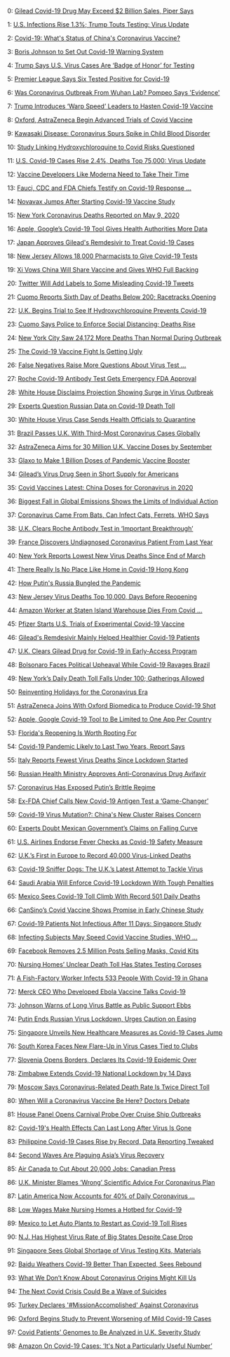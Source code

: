 0: 	 [Gilead Covid-19 Drug May Exceed $2 Billion Sales, Piper Says](https://www.bloomberg.com/news/articles/2020-05-04/gilead-could-make-a-profit-from-covid-19-drug-analysts-say) 

1: 	 [U.S. Infections Rise 1.3%; Trump Touts Testing: Virus Update](https://www.bloomberg.com/news/articles/2020-05-10/pence-in-self-quarantine-u-k-plans-slow-opening-virus-update) 

2: 	 [Covid-19: What's Status of China's Coronavirus Vaccine?](https://www.bloomberg.com/news/articles/2020-05-19/how-china-s-pledge-to-give-its-virus-vaccine-could-go-quicktake) 

3: 	 [Boris Johnson to Set Out Covid-19 Warning System](https://www.bloomberg.com/news/articles/2020-05-09/travelers-into-u-k-face-quarantine-fines-for-non-observance) 

4: 	 [Trump Says U.S. Virus Cases Are ‘Badge of Honor’ for Testing](https://www.bloomberg.com/news/articles/2020-05-19/trump-says-u-s-virus-cases-are-badge-of-honor-for-testing) 

5: 	 [Premier League Says Six Tested Positive for Covid-19](https://www.bloomberg.com/news/articles/2020-05-19/premier-league-says-six-players-tested-positive-for-covid-19) 

6: 	 [Was Coronavirus Outbreak From Wuhan Lab? Pompeo Says 'Evidence'](https://www.bloomberg.com/news/articles/2020-05-03/pompeo-says-enormous-evidence-links-virus-to-wuhan-laboratory) 

7: 	 [Trump Introduces ‘Warp Speed’ Leaders to Hasten Covid-19 Vaccine](https://www.bloomberg.com/news/articles/2020-05-15/trump-to-introduce-warp-speed-leaders-after-vaccine-criticism) 

8: 	 [Oxford, AstraZeneca Begin Advanced Trials of Covid Vaccine](https://www.bloomberg.com/news/articles/2020-05-22/oxford-astrazeneca-begin-advanced-trials-of-covid-vaccine) 

9: 	 [Kawasaki Disease: Coronavirus Spurs Spike in Child Blood Disorder](https://www.bloomberg.com/news/articles/2020-05-14/coronavirus-spurs-spike-in-serious-blood-disorder-in-children) 

10: 	 [Study Linking Hydroxychloroquine to Covid Risks Questioned](https://www.bloomberg.com/news/articles/2020-05-29/scientists-question-study-linking-malaria-drugs-to-covid-risks) 

11: 	 [U.S. Covid-19 Cases Rise 2.4%, Deaths Top 75,000: Virus Update](https://www.bloomberg.com/news/articles/2020-05-06/u-s-infections-rise-1-9-below-week-s-average-virus-update) 

12: 	 [Vaccine Developers Like Moderna Need to Take Their Time](https://www.bloomberg.com/opinion/articles/2020-05-18/covid-vaccine-developers-need-to-take-their-time) 

13: 	 [Fauci, CDC and FDA Chiefs Testify on Covid-19 Response ...](https://www.bloomberg.com/news/live-blog/2020-05-08/fauci-cdc-and-fda-chiefs-testify-on-covid-19-response-outlook) 

14: 	 [Novavax Jumps After Starting Covid-19 Vaccine Study](https://www.bloomberg.com/news/articles/2020-05-25/novavax-starts-covid-19-study-and-targets-first-results-in-july) 

15: 	 [New York Coronavirus Deaths Reported on May 9, 2020](https://www.bloomberg.com/news/articles/2020-05-09/new-york-reports-226-new-virus-deaths-same-as-five-days-ago) 

16: 	 [Apple, Google’s Covid-19 Tool Gives Health Authorities More Data](https://www.bloomberg.com/news/articles/2020-05-20/apple-google-release-covid-19-exposure-notification-tools) 

17: 	 [Japan Approves Gilead's Remdesivir to Treat Covid-19 Cases](https://www.bloomberg.com/news/articles/2020-05-07/japan-set-to-approve-remdesivir-for-coronavirus-on-thursday) 

18: 	 [New Jersey Allows 18,000 Pharmacists to Give Covid-19 Tests](https://www.bloomberg.com/news/articles/2020-05-19/new-jersey-allows-18-000-pharmacists-to-give-covid-19-tests) 

19: 	 [Xi Vows China Will Share Vaccine and Gives WHO Full Backing](https://www.bloomberg.com/news/articles/2020-05-18/china-s-virus-vaccine-will-be-global-public-good-xi-says) 

20: 	 [Twitter Will Add Labels to Some Misleading Covid-19 Tweets](https://www.bloomberg.com/news/articles/2020-05-11/twitter-will-add-labels-to-some-misleading-covid-19-tweets) 

21: 	 [Cuomo Reports Sixth Day of Deaths Below 200; Racetracks Opening](https://www.bloomberg.com/news/articles/2020-05-16/new-york-reports-157-virus-deaths-sixth-straight-day-below-200) 

22: 	 [U.K. Begins Trial to See If Hydroxychloroquine Prevents Covid-19](https://www.bloomberg.com/news/articles/2020-05-21/u-k-begins-trial-to-see-if-hydroxychloroquine-prevents-covid-19) 

23: 	 [Cuomo Says Police to Enforce Social Distancing; Deaths Rise](https://www.bloomberg.com/news/articles/2020-05-02/new-york-s-daily-deaths-rise-to-299-cuomo-calls-it-bad-news) 

24: 	 [New York City Saw 24,172 More Deaths Than Normal During Outbreak](https://www.bloomberg.com/news/articles/2020-05-11/new-york-city-had-24-172-excess-deaths-as-outbreak-accelerated) 

25: 	 [The Covid-19 Vaccine Fight Is Getting Ugly](https://www.bloomberg.com/opinion/articles/2020-05-14/coronavirus-fight-over-vaccines-is-getting-ugly) 

26: 	 [False Negatives Raise More Questions About Virus Test ...](https://www.bloomberg.com/news/articles/2020-05-13/false-negatives-raise-more-questions-about-virus-test-accuracy) 

27: 	 [Roche Covid-19 Antibody Test Gets Emergency FDA Approval](https://www.bloomberg.com/news/articles/2020-05-03/roche-s-covid-19-antibody-test-gets-fda-emergency-use-approval) 

28: 	 [White House Disclaims Projection Showing Surge in Virus Outbreak](https://www.bloomberg.com/news/articles/2020-05-04/white-house-disclaims-projection-showing-surge-in-virus-outbreak) 

29: 	 [Experts Question Russian Data on Covid-19 Death Toll](https://www.bloomberg.com/news/articles/2020-05-13/experts-question-russian-data-on-covid-19-death-toll) 

30: 	 [White House Virus Case Sends Health Officials to Quarantine](https://www.bloomberg.com/news/articles/2020-05-09/fda-chief-hahn-enters-quarantine-after-coronavirus-exposure) 

31: 	 [Brazil Passes U.K. With Third-Most Coronavirus Cases Globally](https://www.bloomberg.com/news/articles/2020-05-18/brazil-now-fastest-growing-virus-hotspot-is-only-getting-worse) 

32: 	 [AstraZeneca Aims for 30 Million U.K. Vaccine Doses by September](https://www.bloomberg.com/news/articles/2020-05-17/astrazeneca-aims-for-30-million-u-k-vaccine-doses-by-september) 

33: 	 [Glaxo to Make 1 Billion Doses of Pandemic Vaccine Booster](https://www.bloomberg.com/news/articles/2020-05-28/glaxo-to-make-1-billion-doses-of-pandemic-vaccine-booster) 

34: 	 [Gilead’s Virus Drug Seen in Short Supply for Americans](https://www.bloomberg.com/news/articles/2020-05-11/gilead-s-covid-19-drug-seen-in-short-supply-for-americans) 

35: 	 [Covid Vaccines Latest: China Doses for Coronavirus in 2020](https://www.bloomberg.com/news/articles/2020-05-30/chinese-covid-19-vaccine-expected-to-begin-mass-output-this-year) 

36: 	 [Biggest Fall in Global Emissions Shows the Limits of Individual Action](https://www.bloomberg.com/news/articles/2020-05-19/how-has-covid-19-affected-climate-change-co-emissions) 

37: 	 [Coronavirus Came From Bats, Can Infect Cats, Ferrets, WHO Says](https://www.bloomberg.com/news/articles/2020-05-08/covid-19-came-from-bats-can-infect-cats-ferrets-who-says) 

38: 	 [U.K. Clears Roche Antibody Test in ‘Important Breakthrough’](https://www.bloomberg.com/news/articles/2020-05-13/u-k-boosted-in-virus-fight-by-clearance-of-roche-antibody-test) 

39: 	 [France Discovers Undiagnosed Coronavirus Patient From Last Year](https://www.bloomberg.com/news/articles/2020-05-05/france-discovers-undiagnosed-coronavirus-patient-from-last-year) 

40: 	 [New York Reports Lowest New Virus Deaths Since End of March](https://www.bloomberg.com/news/articles/2020-05-10/new-york-reports-lowest-new-virus-deaths-since-end-of-march) 

41: 	 [There Really Is No Place Like Home in Covid-19 Hong Kong](https://www.bloomberg.com/opinion/articles/2020-05-06/hong-kong-s-home-prices-barely-budge-as-covid-19-tanks-economy) 

42: 	 [How Putin's Russia Bungled the Pandemic](https://www.bloomberg.com/opinion/articles/2020-05-19/how-vladimir-putin-s-russia-bungled-the-coronavirus) 

43: 	 [New Jersey Virus Deaths Top 10,000, Days Before Reopening](https://www.bloomberg.com/news/articles/2020-05-15/new-jersey-covid-19-deaths-top-10-000-days-before-reopening-step) 

44: 	 [Amazon Worker at Staten Island Warehouse Dies From Covid ...](https://www.bloomberg.com/news/articles/2020-05-05/amazon-worker-at-staten-island-warehouse-dies-from-covid-19) 

45: 	 [Pfizer Starts U.S. Trials of Experimental Covid-19 Vaccine](https://www.bloomberg.com/news/articles/2020-05-05/pfizer-starts-u-s-trials-of-experimental-coronavirus-vaccine) 

46: 	 [Gilead's Remdesivir Mainly Helped Healthier Covid-19 Patients](https://www.bloomberg.com/news/articles/2020-05-23/gilead-s-remdesivir-mainly-helped-healthier-covid-19-patients) 

47: 	 [U.K. Clears Gilead Drug for Covid-19 in Early-Access Program](https://www.bloomberg.com/news/articles/2020-05-26/u-k-clears-gilead-drug-for-covid-19-in-early-access-program) 

48: 	 [Bolsonaro Faces Political Upheaval While Covid-19 Ravages Brazil](https://www.bloomberg.com/news/articles/2020-05-07/bolsonaro-faces-political-upheaval-while-covid-19-ravages-brazil) 

49: 	 [New York’s Daily Death Toll Falls Under 100; Gatherings Allowed](https://www.bloomberg.com/news/articles/2020-05-23/new-york-reports-84-new-virus-deaths-lowest-since-march-24) 

50: 	 [Reinventing Holidays for the Coronavirus Era](https://www.bloomberg.com/opinion/articles/2020-05-13/coronavirus-tui-tries-to-reinvent-summer-holidays) 

51: 	 [AstraZeneca Joins With Oxford Biomedica to Produce Covid-19 Shot](https://www.bloomberg.com/news/articles/2020-05-28/astrazeneca-joins-with-oxford-biomedica-to-produce-covid-19-shot) 

52: 	 [Apple, Google Covid-19 Tool to Be Limited to One App Per Country](https://www.bloomberg.com/news/articles/2020-05-04/apple-google-covid-19-tool-to-be-limited-to-one-app-per-country) 

53: 	 [Florida's Reopening Is Worth Rooting For](https://www.bloomberg.com/opinion/articles/2020-05-12/coronavirus-florida-s-reopening-is-worth-rooting-for) 

54: 	 [Covid-19 Pandemic Likely to Last Two Years, Report Says](https://www.bloomberg.com/news/articles/2020-05-01/covid-19-pandemic-likely-to-last-two-years-report-says) 

55: 	 [Italy Reports Fewest Virus Deaths Since Lockdown Started](https://www.bloomberg.com/news/articles/2020-05-03/italy-reports-fewest-virus-deaths-since-lockdown-started) 

56: 	 [Russian Health Ministry Approves Anti-Coronavirus Drug Avifavir](https://www.bloomberg.com/news/articles/2020-05-31/russian-health-ministry-approves-anti-coronavirus-drug-avifavir) 

57: 	 [Coronavirus Has Exposed Putin’s Brittle Regime](https://www.bloomberg.com/opinion/articles/2020-05-04/coronavirus-has-exposed-vladimir-putin-s-brittle-regime) 

58: 	 [Ex-FDA Chief Calls New Covid-19 Antigen Test a ‘Game-Changer’](https://www.bloomberg.com/news/articles/2020-05-09/fda-authorizes-quidel-s-antigen-test-first-of-its-kind-in-u-s) 

59: 	 [Covid-19 Virus Mutation?: China's New Cluster Raises Concern](https://www.bloomberg.com/news/articles/2020-05-20/china-sees-signs-new-cluster-carries-virus-longer-than-in-wuhan) 

60: 	 [Experts Doubt Mexican Government’s Claims on Falling Curve](https://www.bloomberg.com/news/articles/2020-05-16/mexico-risks-new-wave-of-pandemic-by-opening-economy-now) 

61: 	 [U.S. Airlines Endorse Fever Checks as Covid-19 Safety Measure](https://www.bloomberg.com/news/articles/2020-05-09/u-s-airlines-endorse-fever-checks-as-covid-19-safety-measure) 

62: 	 [U.K.’s First in Europe to Record 40,000 Virus-Linked Deaths](https://www.bloomberg.com/news/articles/2020-05-19/u-k-deaths-linked-to-covid-19-rise-to-more-than-40-000) 

63: 	 [Covid-19 Sniffer Dogs: The U.K.’s Latest Attempt to Tackle Virus](https://www.bloomberg.com/news/articles/2020-05-15/covid-19-sniffer-dogs-the-u-k-s-latest-attempt-to-tackle-virus) 

64: 	 [Saudi Arabia Will Enforce Covid-19 Lockdown With Tough Penalties](https://www.bloomberg.com/news/articles/2020-05-05/saudi-arabia-will-enforce-covid-19-lockdown-with-tough-penalties) 

65: 	 [Mexico Sees Covid-19 Toll Climb With Record 501 Daily Deaths](https://www.bloomberg.com/news/articles/2020-05-27/mexico-sees-covid-19-toll-climb-with-record-501-daily-deaths) 

66: 	 [CanSino’s Covid Vaccine Shows Promise in Early Chinese Study](https://www.bloomberg.com/news/articles/2020-05-22/cansino-s-covid-vaccine-shows-promise-in-early-chinese-study) 

67: 	 [Covid-19 Patients Not Infectious After 11 Days: Singapore Study](https://www.bloomberg.com/news/articles/2020-05-24/covid-19-patients-not-infectious-after-11-days-singapore-study) 

68: 	 [Infecting Subjects May Speed Covid Vaccine Studies, WHO ...](https://www.bloomberg.com/news/articles/2020-05-06/infecting-subjects-may-speed-covid-19-vaccine-studies-who-says) 

69: 	 [Facebook Removes 2.5 Million Posts Selling Masks, Covid Kits](https://www.bloomberg.com/news/articles/2020-05-12/facebook-removes-2-5-million-posts-selling-masks-covid-19-kits) 

70: 	 [Nursing Homes’ Unclear Death Toll Has States Testing Corpses](https://www.bloomberg.com/news/articles/2020-05-11/sleuthing-at-funeral-parlors-to-track-nursing-homes-true-toll) 

71: 	 [A Fish-Factory Worker Infects 533 People With Covid-19 in Ghana](https://www.bloomberg.com/news/articles/2020-05-11/ghana-fish-factory-worker-infects-533-people-as-virus-cases-jump) 

72: 	 [Merck CEO Who Developed Ebola Vaccine Talks Covid-19](https://www.bloomberg.com/news/articles/2020-05-26/merck-ceo-who-developed-first-ebola-shot-talks-tackling-covid-19) 

73: 	 [Johnson Warns of Long Virus Battle as Public Support Ebbs](https://www.bloomberg.com/news/articles/2020-05-16/johnson-warns-that-coronavirus-may-stay-announces-vaccine-site) 

74: 	 [Putin Ends Russian Virus Lockdown, Urges Caution on Easing](https://www.bloomberg.com/news/articles/2020-05-11/putin-ends-russian-virus-lockdown-urges-caution-on-easing) 

75: 	 [Singapore Unveils New Healthcare Measures as Covid-19 Cases Jump](https://www.bloomberg.com/news/articles/2020-05-01/singapore-unveils-new-healthcare-measures-as-covid-19-cases-jump) 

76: 	 [South Korea Faces New Flare-Up in Virus Cases Tied to Clubs](https://www.bloomberg.com/news/articles/2020-05-09/south-korea-faces-new-flare-up-in-virus-cases-tied-to-nightclubs) 

77: 	 [Slovenia Opens Borders, Declares Its Covid-19 Epidemic Over](https://www.bloomberg.com/news/articles/2020-05-15/slovenia-opens-borders-declares-its-covid-19-epidemic-over) 

78: 	 [Zimbabwe Extends Covid-19 National Lockdown by 14 Days](https://www.bloomberg.com/news/articles/2020-05-08/is-the-coronavirus-mutating-yes-and-here-s-what-it-means) 

79: 	 [Moscow Says Coronavirus-Related Death Rate Is Twice Direct Toll](https://www.bloomberg.com/news/articles/2020-05-01/zimbabwe-extends-covid-19-national-lockdown-by-14-days) 

80: 	 [When Will a Coronavirus Vaccine Be Here? Doctors Debate](https://www.bloomberg.com/news/articles/2020-05-28/moscow-says-coronavirus-related-death-rate-is-twice-direct-toll) 

81: 	 [House Panel Opens Carnival Probe Over Cruise Ship Outbreaks](https://www.bloomberg.com/news/articles/2020-05-03/january-autumn-doctors-debate-arrival-time-for-covid-vaccine) 

82: 	 [Covid-19's Health Effects Can Last Long After Virus Is Gone](https://www.bloomberg.com/news/articles/2020-05-01/house-panel-opens-carnival-probe-over-cruise-ship-outbreaks) 

83: 	 [Philippine Covid-19 Cases Rise by Record, Data Reporting Tweaked](https://www.bloomberg.com/news/articles/2020-05-12/covid-19-s-health-effects-can-last-long-after-virus-is-gone) 

84: 	 [Second Waves Are Plaguing Asia’s Virus Recovery](https://www.bloomberg.com/news/articles/2020-05-29/philippines-tweaks-virus-data-reporting-after-spike-in-new-cases) 

85: 	 [Air Canada to Cut About 20,000 Jobs: Canadian Press](https://www.bloomberg.com/news/articles/2020-05-14/asia-s-virus-taming-stars-disappointed-by-resurgence-of-cases) 

86: 	 [U.K. Minister Blames ‘Wrong’ Scientific Advice For Coronavirus Plan](https://www.bloomberg.com/news/articles/2020-05-16/air-canada-to-cut-about-20-000-jobs-amid-covid-19-bnn-says) 

87: 	 [Latin America Now Accounts for 40% of Daily Coronavirus ...](https://www.bloomberg.com/news/articles/2020-05-19/row-over-u-k-coronavirus-plan-as-minister-blames-wrong-advice) 

88: 	 [Low Wages Make Nursing Homes a Hotbed for Covid-19](https://www.bloomberg.com/news/articles/2020-05-28/latin-america-now-accounts-for-40-of-daily-coronavirus-deaths) 

89: 	 [Mexico to Let Auto Plants to Restart as Covid-19 Toll Rises](https://www.bloomberg.com/opinion/articles/2020-05-15/nursing-homes-are-vulnerable-to-coronavirus-because-of-low-wages) 

90: 	 [N.J. Has Highest Virus Rate of Big States Despite Case Drop](https://www.bloomberg.com/news/articles/2020-05-13/mexico-to-let-auto-manufacturing-restart-as-covid-19-deaths-rise) 

91: 	 [Singapore Sees Global Shortage of Virus Testing Kits, Materials](https://www.bloomberg.com/news/articles/2020-05-12/n-j-has-highest-virus-rate-among-biggest-states-governor-says) 

92: 	 [Baidu Weathers Covid-19 Better Than Expected, Sees Rebound](https://www.bloomberg.com/news/articles/2020-05-04/singapore-sees-global-shortage-of-virus-testing-kits-materials) 

93: 	 [What We Don’t Know About Coronavirus Origins Might Kill Us](https://www.bloomberg.com/news/articles/2020-05-18/baidu-weathers-covid-slump-better-than-expected-sees-rebound) 

94: 	 [The Next Covid Crisis Could Be a Wave of Suicides](https://www.bloomberg.com/news/articles/2020-05-10/where-did-the-virus-come-from-scientists-race-to-find-origin) 

95: 	 [Turkey Declares '#MissionAccomplished' Against Coronavirus](https://www.bloomberg.com/news/articles/2020-05-08/mental-health-care-braces-for-coronavirus-anxiety-and-suicides) 

96: 	 [Oxford Begins Study to Prevent Worsening of Mild Covid-19 Cases](https://www.bloomberg.com/news/articles/2020-05-20/turkey-declares-missionaccomplished-against-coronavirus) 

97: 	 [Covid Patients’ Genomes to Be Analyzed in U.K. Severity Study](https://www.bloomberg.com/news/articles/2020-05-11/oxford-begins-study-to-prevent-worsening-of-mild-covid-19-cases) 

98: 	 [Amazon On Covid-19 Cases: ‘It's Not a Particularly Useful Number’](https://www.bloomberg.com/news/articles/2020-05-12/covid-patients-genomes-to-be-analyzed-in-u-k-severity-study) 


